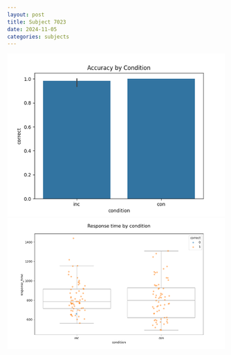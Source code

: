 ```yaml
---
layout: post
title: Subject 7023
date: 2024-11-05
categories: subjects
---
```


![](data/7023/run-26/7023_NF_acc.png)
![](data/7023/run-26/7023_NF_rt.png)
